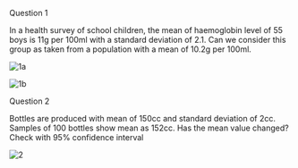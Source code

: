 Question 1

In a health survey of school children, the mean of haemoglobin level of 55 boys is 11g per 100ml with a standard deviation of 2.1. Can we consider this group as taken from a population with a mean of 10.2g per 100ml.

![1a](https://user-images.githubusercontent.com/53899365/98791397-0457f900-242b-11eb-8d3b-70f7e78a5707.png)

![1b](https://user-images.githubusercontent.com/53899365/98791410-0752e980-242b-11eb-81b3-63e9bee5cb81.png)

Question 2

Bottles are produced with mean of 150cc and standard deviation of 2cc. Samples of 100 bottles show mean as 152cc. Has the mean value changed? Check with 95% confidence interval

![2](https://user-images.githubusercontent.com/53899365/98792831-1470d800-242d-11eb-8f7d-8867d65863aa.png)


